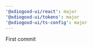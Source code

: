 ```yaml
---
'@xdiogoxd-ui/react': major
'@xdiogoxd-ui/tokens': major
'@xdiogoxd-ui/ts-config': major
---
```


First commit
